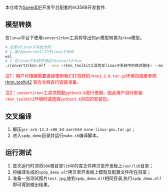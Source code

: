 本仓库为[SpeedDP](https://www.vizvision.com/product-item-40.html)开发平台配套的rk3588开发套件.

## 模型转换

在`linux`平台下使用`convert2rknn`工具将导出的`pt`模型转换为`rknn`模型。

```bash
# 这里以linux子系统为例：
# 1.通过powershell打开linux子系统
wsl
# 2.在linux子系统环境运行convert2rknn
./convert2rknn.elf --env <rknn_toolkit工具包在linux子系统中的绝对路径> --model <导出模型在linux子系统中的绝对路径> --platform rk3588
```

<font color='red'>注1：用户可根据需要直接使用我们打包好的`rknn2.2.0.tar.gz`环境包或者参照[rknn_toolkit2](https://github.com/airockchip/rknn-toolkit2) 官方文档自行安装准备。</font>

<font color='red'>注2：`convert2rknn`工具须搭配`python3.8`进行使用，因此用户自行安装`rknn_toolkit2`环境时请选择`python3.8`对应的安装包。</font>

## 交叉编译

1. 解压`gcc-arm-12.3-x86_64-aarch64-none-linux-gnu.tar.gz`；
2. 进入`spdp_demo`目录并运行`make.sh`编译脚本。

## 运行测试

1. 首次运行时须将`SDK`根目录`lib`中的库文件拷贝至开发板上`/usr/lib`目录；
2. 将编译生成的`spdp_demo.elf`拷贝至开发板上模型及配置文件所在目录；
3. 准备一张测试图片`test.jpg`,放到`spdp_demo.elf`相同目录,执行`spdp_demo.elf`即可得到输出结果。
